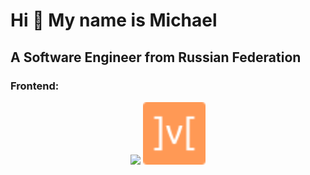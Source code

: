 # Hi 👋 My name is Michael

## A Software Engineer from Russian Federation

### Frontend:

<p align="center">
<img src="https://skillicons.dev/icons?i=html,css,js,bootstrap,redux"/>
<img src="./assets/mobx-color.svg" height="100" width="100"/>
</p>
